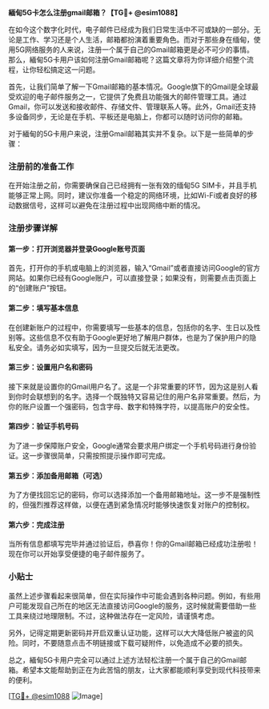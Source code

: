 **緬甸5G卡怎么注册gmail邮箱？【TG💪+ @esim1088】**

在如今这个数字化时代，电子邮件已经成为我们日常生活中不可或缺的一部分。无论是工作、学习还是个人生活，邮箱都扮演着重要角色。而对于那些身在缅甸，使用5G网络服务的人来说，注册一个属于自己的Gmail邮箱更是必不可少的事情。那么，緬甸5G卡用户该如何注册Gmail邮箱呢？这篇文章将为你详细介绍整个流程，让你轻松搞定这一问题。

首先，让我们简单了解一下Gmail邮箱的基本情况。Google旗下的Gmail是全球最受欢迎的电子邮件服务之一，它提供了免费且功能强大的邮件管理工具。通过Gmail，你可以发送和接收邮件、存储文件、管理联系人等。此外，Gmail还支持多设备同步，无论是在手机、平板还是电脑上，你都可以随时访问你的邮箱。

对于緬甸的5G卡用户来说，注册Gmail邮箱其实并不复杂。以下是一些简单的步骤：

### 注册前的准备工作

在开始注册之前，你需要确保自己已经拥有一张有效的缅甸5G SIM卡，并且手机能够正常上网。同时，建议你准备一个稳定的网络环境，比如Wi-Fi或者良好的移动数据信号，这样可以避免在注册过程中出现网络中断的情况。

### 注册步骤详解

#### 第一步：打开浏览器并登录Google账号页面

首先，打开你的手机或电脑上的浏览器，输入“Gmail”或者直接访问Google的官方网站。如果你已经有Google账户，可以直接登录；如果没有，则需要点击页面上的“创建账户”按钮。

#### 第二步：填写基本信息

在创建新账户的过程中，你需要填写一些基本的信息，包括你的名字、生日以及性别等。这些信息不仅有助于Google更好地了解用户群体，也是为了保护用户的隐私安全。请务必如实填写，因为一旦提交后就无法更改。

#### 第三步：设置用户名和密码

接下来就是设置你的Gmail用户名了。这是一个非常重要的环节，因为这是别人看到你时会联想到的名字。选择一个既独特又容易记住的用户名非常重要。然后，为你的账户设置一个强密码，包含字母、数字和特殊字符，以提高账户的安全性。

#### 第四步：验证手机号码

为了进一步保障账户安全，Google通常会要求用户绑定一个手机号码进行身份验证。这一步骤很简单，只需按照提示操作即可完成。

#### 第五步：添加备用邮箱（可选）

为了方便找回忘记的密码，你可以选择添加一个备用邮箱地址。这一步不是强制性的，但强烈推荐这样做，以便在遇到紧急情况时能够快速恢复对账户的控制权。

#### 第六步：完成注册

当所有信息都填写完毕并通过验证后，恭喜你！你的Gmail邮箱已经成功注册啦！现在你可以开始享受便捷的电子邮件服务了。

### 小贴士

虽然上述步骤看起来很简单，但在实际操作中可能会遇到各种问题。例如，有些用户可能发现自己所在的地区无法直接访问Google的服务，这时候就需要借助一些工具来绕过地理限制。不过，这种做法存在一定风险，请谨慎考虑。

另外，记得定期更新密码并开启双重认证功能，这样可以大大降低账户被盗的风险。同时，不要随意点击不明链接或下载可疑附件，以免造成不必要的损失。

总之，緬甸5G卡用户完全可以通过上述方法轻松注册一个属于自己的Gmail邮箱。希望本文能帮助到正在为此苦恼的朋友，让大家都能顺利享受到现代科技带来的便利。

[[TG💪+ @esim1088](https://t.me/s/esim1088) ![Image](https://i.postimg.cc/4NQfJmqS/Snipaste-2025-05-13-00-14-12.png)]